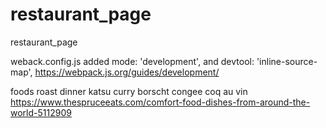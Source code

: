# restaurant_page
restaurant_page


weback.config.js 
added mode: 'development',
and devtool: 'inline-source-map',
https://webpack.js.org/guides/development/


foods
roast dinner
katsu curry
borscht
congee
coq au vin
https://www.thespruceeats.com/comfort-food-dishes-from-around-the-world-5112909